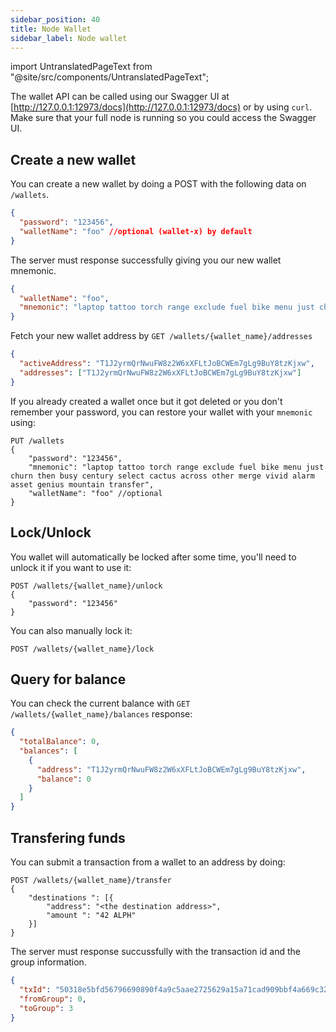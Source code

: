 ```yaml
---
sidebar_position: 40
title: Node Wallet
sidebar_label: Node wallet
---
```


import UntranslatedPageText from "@site/src/components/UntranslatedPageText";

<UntranslatedPageText />

The wallet API can be called using our Swagger UI at [http://127.0.0.1:12973/docs](http://127.0.0.1:12973/docs) or by using `curl`. Make sure that your full node is running so you could access the Swagger UI.

## Create a new wallet

You can create a new wallet by doing a POST with the following data on `/wallets`.

```json
{
  "password": "123456",
  "walletName": "foo" //optional (wallet-x) by default
}
```

The server must response successfully giving you our new wallet mnemonic.

```json
{
  "walletName": "foo",
  "mnemonic": "laptop tattoo torch range exclude fuel bike menu just churn then busy century select cactus across other merge vivid alarm asset genius mountain transfer"
}
```

Fetch your new wallet address by `GET /wallets/{wallet_name}/addresses`

```json
{
  "activeAddress": "T1J2yrmQrNwuFW8z2W6xXFLtJoBCWEm7gLg9BuY8tzKjxw",
  "addresses": ["T1J2yrmQrNwuFW8z2W6xXFLtJoBCWEm7gLg9BuY8tzKjxw"]
}
```

If you already created a wallet once but it got deleted or you don't remember your password, you can restore your wallet with your `mnemonic` using:

```
PUT /wallets
{
    "password": "123456",
    "mnemonic": "laptop tattoo torch range exclude fuel bike menu just churn then busy century select cactus across other merge vivid alarm asset genius mountain transfer",
    "walletName": "foo" //optional
}
```

## Lock/Unlock

You wallet will automatically be locked after some time, you'll need to unlock it if you want to use it:

```
POST /wallets/{wallet_name}/unlock
{
    "password": "123456"
}
```

You can also manually lock it:

```
POST /wallets/{wallet_name}/lock
```

## Query for balance

You can check the current balance with `GET /wallets/{wallet_name}/balances`
response:

```json
{
  "totalBalance": 0,
  "balances": [
    {
      "address": "T1J2yrmQrNwuFW8z2W6xXFLtJoBCWEm7gLg9BuY8tzKjxw",
      "balance": 0
    }
  ]
}
```

## Transfering funds

You can submit a transaction from a wallet to an address by doing:

```
POST /wallets/{wallet_name}/transfer
{
    "destinations ": [{
        "address": "<the destination address>",
        "amount ": "42 ALPH"
    }]
}
```

The server must response succussfully with the transaction id and the group information.

```json
{
  "txId": "50318e5bfd56796690890f4a9c5aae2725629a15a71cad909bbf4a669c32c2f4",
  "fromGroup": 0,
  "toGroup": 3
}
```
